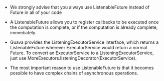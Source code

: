 

- We strongly advise that you always use ListenableFuture instead of Future in all of your code

- A ListenableFuture allows you to register callbacks to be executed once the computation is complete, or if the computation is already complete, immediately.

- Guava provides the ListeningExecutorService interface, which returns a ListenableFuture wherever ExecutorService would return a normal Future. To convert an
  ExecutorService to a ListeningExecutorService, just use MoreExecutors.listeningDecorator(ExecutorService).

- The most important reason to use ListenableFuture is that it becomes possible to have complex chains of asynchronous operations.


